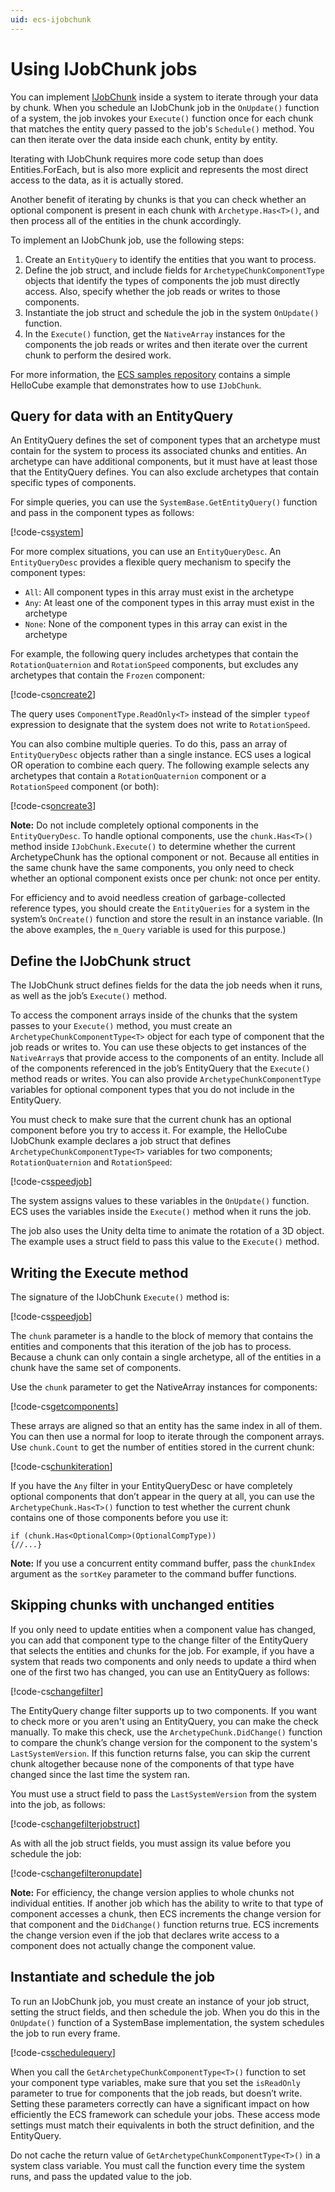 ```yaml
---
uid: ecs-ijobchunk
---
```


# Using IJobChunk jobs

You can implement [IJobChunk](xref:Unity.Entities.IJobChunk) inside a system to iterate through your data by chunk. When you schedule an IJobChunk job in the `OnUpdate()` function of a system, the job invokes your `Execute()` function once for each chunk that matches the entity query passed to the job's `Schedule()` method. You can then iterate over the data inside each chunk, entity by entity.

Iterating with IJobChunk requires more code setup than does Entities.ForEach, but is also more explicit and represents the most direct access to the data, as it is actually stored. 

Another benefit of iterating by chunks is that you can check whether an optional component is present in each chunk with `Archetype.Has<T>()`, and then process all of the entities in the chunk accordingly.

To implement an IJobChunk job, use the following steps:

1. Create an `EntityQuery` to identify the entities that you want to process.
2. Define the job struct, and include fields for `ArchetypeChunkComponentType` objects that identify the types of components the job must directly access. Also, specify whether the job reads or writes to those components.
3. Instantiate the job struct and schedule the job in the system `OnUpdate()` function.
4. In the `Execute()` function, get the `NativeArray` instances for the components the job reads or writes and then iterate over the current chunk to perform the desired work.

For more information, the [ECS samples repository](https://github.com/Unity-Technologies/EntityComponentSystemSamples) contains a simple HelloCube example that demonstrates how to use `IJobChunk`.

<a name="query"></a>

## Query for data with an EntityQuery

An EntityQuery defines the set of component types that an archetype must contain for the system to process its associated chunks and entities. An archetype can have additional components, but it must have at least those that the EntityQuery defines. You can also exclude archetypes that contain specific types of components.  

For simple queries, you can use the `SystemBase.GetEntityQuery()` function and pass in the component types as follows:

[!code-cs[system](../DocCodeSamples.Tests/ChunkIterationJob.cs#rotationspeedsystem)]

For more complex situations, you can use an `EntityQueryDesc`. An `EntityQueryDesc` provides a flexible query mechanism to specify the component types:

* `All`: All component types in this array must exist in the archetype
* `Any`: At least one of the component types in this array must exist in the archetype
* `None`: None of the component types in this array can exist in the archetype

For example, the following query includes archetypes that contain the `RotationQuaternion` and `RotationSpeed` components, but excludes any archetypes that contain the `Frozen` component:

[!code-cs[oncreate2](../DocCodeSamples.Tests/ChunkIterationJob.cs#oncreate2)]

The query uses `ComponentType.ReadOnly<T>` instead of the simpler `typeof` expression to designate that the system does not write to `RotationSpeed`.

You can also combine multiple queries. To do this, pass an array of `EntityQueryDesc` objects rather than a single instance. ECS uses a logical OR operation to combine each query. The following example selects any archetypes that contain a `RotationQuaternion` component or a `RotationSpeed` component (or both):

[!code-cs[oncreate3](../DocCodeSamples.Tests/ChunkIterationJob.cs#oncreate3)]

**Note:** Do not include completely optional components in the `EntityQueryDesc`. To handle optional components, use the `chunk.Has<T>()` method inside `IJobChunk.Execute()` to determine whether the current ArchetypeChunk has the optional component or not. Because all entities in the same chunk have the same components, you only need to check whether an optional component exists once per chunk: not once per entity.

For efficiency and to avoid needless creation of garbage-collected reference types, you should create the `EntityQueries` for a system in the system’s `OnCreate()` function and store the result in an instance variable. (In the above examples, the `m_Query` variable is used for this purpose.)

<a name="define-job-struct"></a>

## Define the IJobChunk struct

The IJobChunk struct defines fields for the data the job needs when it runs, as well as the job’s `Execute()` method.

To access the component arrays inside of the chunks that the system passes to your `Execute()` method, you must create an `ArchetypeChunkComponentType<T>` object for each type of component that the job reads or writes to. You can use these objects to get instances of the `NativeArray`s that provide access to the components of an entity. Include all of the components referenced in the job’s EntityQuery that the `Execute()` method reads or writes. You can also provide `ArchetypeChunkComponentType` variables for optional component types that you do not include in the EntityQuery. 

You must check to make sure that the current chunk has an optional component before you try to access it. For example, the HelloCube IJobChunk example declares a job struct that defines `ArchetypeChunkComponentType<T>` variables for two components; `RotationQuaternion` and `RotationSpeed`:

[!code-cs[speedjob](../DocCodeSamples.Tests/ChunkIterationJob.cs#speedjob)]

The system assigns values to these variables in the `OnUpdate()` function. ECS uses the variables inside the `Execute()` method when it runs the job.

The job also uses the Unity delta time to animate the rotation of a 3D object. The example uses a struct field to pass this value to the `Execute()` method.  

<a name="execute"></a>

## Writing the Execute method

The signature of the IJobChunk `Execute()` method is:

[!code-cs[speedjob](../DocCodeSamples.Tests/ChunkIterationJob.cs#execsignature)]

The `chunk` parameter is a handle to the block of memory that contains the entities and components that this iteration of the job has to process. Because a chunk can only contain a single archetype, all of the entities in a chunk have the same set of components. 

Use the `chunk` parameter to get the NativeArray instances for components:

[!code-cs[getcomponents](../DocCodeSamples.Tests/ChunkIterationJob.cs#getcomponents)]

These arrays are aligned so that an entity has the same index in all of them. You can then use a normal for loop to iterate through the component arrays. Use `chunk.Count` to get the number of entities stored in the current chunk:

[!code-cs[chunkiteration](../DocCodeSamples.Tests/ChunkIterationJob.cs#chunkiteration)]

If you have the `Any` filter in your EntityQueryDesc or have completely optional components that don’t appear in the query at all, you can use the `ArchetypeChunk.Has<T>()` function to test whether the current chunk contains one of those components before you use it:

    if (chunk.Has<OptionalComp>(OptionalCompType))
    {//...}

__Note:__ If you use a concurrent entity command buffer, pass the `chunkIndex` argument as the `sortKey` parameter to the command buffer functions.

<a name="filtering"></a>

## Skipping chunks with unchanged entities

If you only need to update entities when a component value has changed, you can add that component type to the change filter of the EntityQuery that selects the entities and chunks for the job. For example, if you have a system that reads two components and only needs to update a third when one of the first two has changed, you can use an EntityQuery as follows:

[!code-cs[changefilter](../DocCodeSamples.Tests/ChunkIterationJob.cs#changefilter)]

The EntityQuery change filter supports up to two components. If you want to check more or you aren't using an EntityQuery, you can make the check manually. To make this check, use the `ArchetypeChunk.DidChange()` function to compare the chunk’s change version for the component to the system's `LastSystemVersion`. If this function returns false, you can skip the current chunk altogether because none of the components of that type have changed since the last time the system ran. 

You must use a struct field to pass the `LastSystemVersion` from the system into the job, as follows:

[!code-cs[changefilterjobstruct](../DocCodeSamples.Tests/ChunkIterationJob.cs#changefilterjobstruct)]

As with all the job struct fields, you must assign its value before you schedule the job:

[!code-cs[changefilteronupdate](../DocCodeSamples.Tests/ChunkIterationJob.cs#changefilteronupdate)]

**Note:** For efficiency, the change version applies to whole chunks not individual entities. If another job which has the ability to write to that type of component accesses a chunk, then ECS increments the change version for that component and the `DidChange()` function returns true. ECS increments the change version even if the job that declares write access to a component does not actually change the component value. 

<a name="schedule"></a>
## Instantiate and schedule the job

To run an IJobChunk job, you must create an instance of your job struct, setting the struct fields, and then schedule the job. When you do this in the `OnUpdate()` function of a SystemBase implementation, the system schedules the job to run every frame.

[!code-cs[schedulequery](../DocCodeSamples.Tests/ChunkIterationJob.cs#schedulequery)]

When you call the `GetArchetypeChunkComponentType<T>()` function to set your component type variables, make sure that you set the `isReadOnly` parameter to true for components that the job reads, but doesn’t write. Setting these parameters correctly can have a significant impact on how efficiently the ECS framework can schedule your jobs. These access mode settings must match their equivalents in both the struct definition, and the EntityQuery. 

Do not cache the return value of `GetArchetypeChunkComponentType<T>()` in a system class variable. You must call the function every time the system runs, and pass the updated value to the job.
